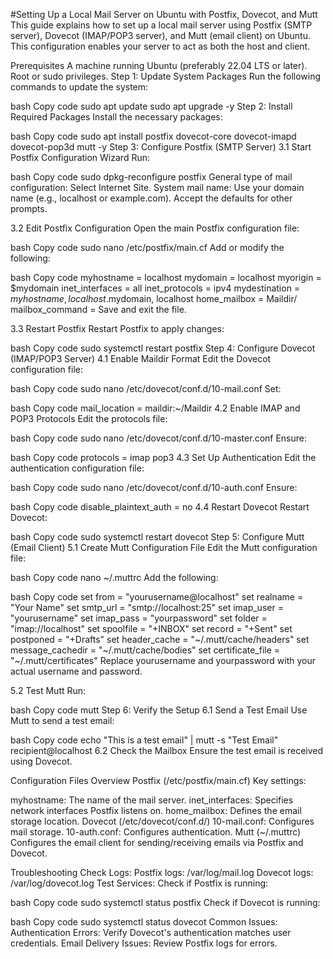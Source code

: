 #Setting Up a Local Mail Server on Ubuntu with Postfix, Dovecot, and Mutt
This guide explains how to set up a local mail server using Postfix (SMTP server), Dovecot (IMAP/POP3 server), and Mutt (email client) on Ubuntu. This configuration enables your server to act as both the host and client.

Prerequisites
A machine running Ubuntu (preferably 22.04 LTS or later).
Root or sudo privileges.
Step 1: Update System Packages
Run the following commands to update the system:

bash
Copy code
sudo apt update
sudo apt upgrade -y
Step 2: Install Required Packages
Install the necessary packages:

bash
Copy code
sudo apt install postfix dovecot-core dovecot-imapd dovecot-pop3d mutt -y
Step 3: Configure Postfix (SMTP Server)
3.1 Start Postfix Configuration Wizard
Run:

bash
Copy code
sudo dpkg-reconfigure postfix
General type of mail configuration: Select Internet Site.
System mail name: Use your domain name (e.g., localhost or example.com).
Accept the defaults for other prompts.

3.2 Edit Postfix Configuration
Open the main Postfix configuration file:

bash
Copy code
sudo nano /etc/postfix/main.cf
Add or modify the following:

bash
Copy code
myhostname = localhost
mydomain = localhost
myorigin = $mydomain
inet_interfaces = all
inet_protocols = ipv4
mydestination = $myhostname, localhost.$mydomain, localhost
home_mailbox = Maildir/
mailbox_command =
Save and exit the file.

3.3 Restart Postfix
Restart Postfix to apply changes:

bash
Copy code
sudo systemctl restart postfix
Step 4: Configure Dovecot (IMAP/POP3 Server)
4.1 Enable Maildir Format
Edit the Dovecot configuration file:

bash
Copy code
sudo nano /etc/dovecot/conf.d/10-mail.conf
Set:

bash
Copy code
mail_location = maildir:~/Maildir
4.2 Enable IMAP and POP3 Protocols
Edit the protocols file:

bash
Copy code
sudo nano /etc/dovecot/conf.d/10-master.conf
Ensure:

bash
Copy code
protocols = imap pop3
4.3 Set Up Authentication
Edit the authentication configuration file:

bash
Copy code
sudo nano /etc/dovecot/conf.d/10-auth.conf
Ensure:

bash
Copy code
disable_plaintext_auth = no
4.4 Restart Dovecot
Restart Dovecot:

bash
Copy code
sudo systemctl restart dovecot
Step 5: Configure Mutt (Email Client)
5.1 Create Mutt Configuration File
Edit the Mutt configuration file:

bash
Copy code
nano ~/.muttrc
Add the following:

bash
Copy code
set from = "yourusername@localhost"
set realname = "Your Name"
set smtp_url = "smtp://localhost:25"
set imap_user = "yourusername"
set imap_pass = "yourpassword"
set folder = "imap://localhost"
set spoolfile = "+INBOX"
set record = "+Sent"
set postponed = "+Drafts"
set header_cache = "~/.mutt/cache/headers"
set message_cachedir = "~/.mutt/cache/bodies"
set certificate_file = "~/.mutt/certificates"
Replace yourusername and yourpassword with your actual username and password.

5.2 Test Mutt
Run:

bash
Copy code
mutt
Step 6: Verify the Setup
6.1 Send a Test Email
Use Mutt to send a test email:

bash
Copy code
echo "This is a test email" | mutt -s "Test Email" recipient@localhost
6.2 Check the Mailbox
Ensure the test email is received using Dovecot.

Configuration Files Overview
Postfix (/etc/postfix/main.cf)
Key settings:

myhostname: The name of the mail server.
inet_interfaces: Specifies network interfaces Postfix listens on.
home_mailbox: Defines the email storage location.
Dovecot (/etc/dovecot/conf.d/)
10-mail.conf: Configures mail storage.
10-auth.conf: Configures authentication.
Mutt (~/.muttrc)
Configures the email client for sending/receiving emails via Postfix and Dovecot.

Troubleshooting
Check Logs:
Postfix logs: /var/log/mail.log
Dovecot logs: /var/log/dovecot.log
Test Services:
Check if Postfix is running:

bash
Copy code
sudo systemctl status postfix
Check if Dovecot is running:

bash
Copy code
sudo systemctl status dovecot
Common Issues:
Authentication Errors: Verify Dovecot's authentication matches user credentials.
Email Delivery Issues: Review Postfix logs for errors.
